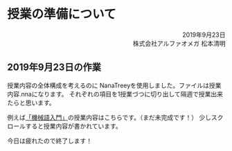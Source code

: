 # 授業の準備について


<div style="text-align: right;">
2019年9月23日<br>
株式会社アルファオメガ  松本清明
</div>

## 2019年9月23日の作業
授業内容の全体構成を考えるのに NanaTreeyを使用しました。ファイルは授業内容.nnaになります。
それぞれの項目を1授業づつに切り出して隔週で授業出来たらと思います。

例えば[「機械語入門」](https://github.com/ki-matsumoto/learning/blob/develop/%E5%AD%A6%E7%94%9F%E3%81%AE%E3%82%AB%E3%83%AA%E3%82%AD%E3%83%A5%E3%83%A9%E3%83%A0/%E6%A9%9F%E6%A2%B0%E8%AA%9E%E5%85%A5%E9%96%80.md)の授業内容はこちらです。（まだ未完成です！）
少しスクロールすると授業内容が書かれています。

今日は疲れたので終了します！
